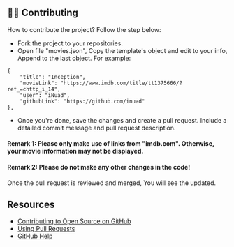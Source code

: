 ## 👯‍♀️ Contributing

How to contribute the project? Follow the step below:

* Fork the project to your repositories.
* Open file "movies.json", Copy the template's object and edit to your info, Append to the last object. For example:

```
{
    "title": "Inception",
    "movieLink": "https://www.imdb.com/title/tt1375666/?ref_=chttp_i_14",
    "user": "iNuad",
    "githubLink": "https://github.com/inuad"
},
```
* Once you're done, save the changes and create a pull request. Include a detailed commit message and pull request description.

#### Remark 1: Please only make use of links from "imdb.com". Otherwise, your movie information may not be displayed.

#### Remark 2: Please do not make any other changes in the code!

Once the pull request is reviewed and merged, You will see the updated.

## Resources

- [Contributing to Open Source on GitHub](https://guides.github.com/activities/contributing-to-open-source/)
- [Using Pull Requests](https://help.github.com/articles/using-pull-requests/)
- [GitHub Help](https://help.github.com)